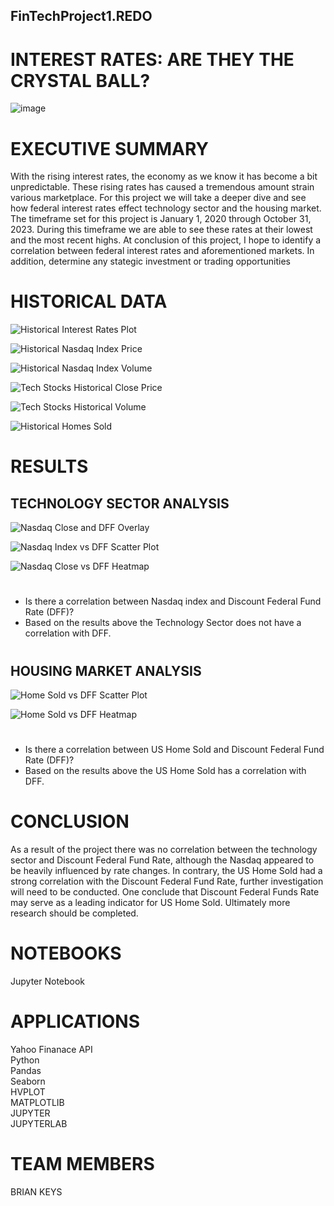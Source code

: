 ## FinTechProject1.REDO

# INTEREST RATES: ARE THEY THE CRYSTAL BALL?

![image](https://github.com/apeontherun/Project1.REDO/assets/28538519/2974c3ce-fb9e-4c51-a275-a0b56188a243)

#

# EXECUTIVE SUMMARY
With the rising interest rates, the economy as we know it has become a bit unpredictable. These rising rates has caused a tremendous amount strain various marketplace. For this project we will take a deeper dive and see how federal interest rates effect technology sector and the housing market. The timeframe set for this project is January 1, 2020 through October 31, 2023. During this timeframe we are able to see these rates at their lowest and the most recent highs.  At conclusion of this project, I hope to identify a correlation between federal interest rates and aforementioned markets.  In addition, determine any stategic investment or trading opportunities
#
# HISTORICAL DATA

![Historical Interest Rates Plot](https://github.com/apeontherun/Project1.REDO/assets/28538519/7882ecd1-7aae-4b63-9af6-0293fddc6516)

![Historical Nasdaq Index Price](https://github.com/apeontherun/Project1.REDO/assets/28538519/79426146-3a67-474c-b314-120a58c832ed)

![Historical Nasdaq Index Volume](https://github.com/apeontherun/Project1.REDO/assets/28538519/102b3800-c5c8-4fa6-8033-4b5156a4d671)

![Tech Stocks Historical Close Price](https://github.com/apeontherun/Project1.REDO/assets/28538519/522f667f-2b92-42ae-80f1-6c414808bd40)

![Tech Stocks Historical Volume](https://github.com/apeontherun/Project1.REDO/assets/28538519/2f47e302-aae4-47df-b110-61b8b28491e1)

![Historical Homes Sold](https://github.com/apeontherun/Project1.REDO/assets/28538519/1adb5ef2-1283-4bba-8223-5ae5704b1663)

# RESULTS

## TECHNOLOGY SECTOR ANALYSIS

![Nasdaq Close and DFF Overlay](https://github.com/apeontherun/Project1.REDO/assets/28538519/1dd566cd-637c-44cf-996d-11ff3bbe4263)

![Nasdaq Index vs DFF Scatter Plot](https://github.com/apeontherun/Project1.REDO/assets/28538519/a9f12a3f-c289-4e2b-92db-017c54dc0667)

![Nasdaq Close vs DFF Heatmap](https://github.com/apeontherun/Project1.REDO/assets/28538519/c3cb6c38-8a88-406f-9d38-4042121e0b2d)
#

* Is there a correlation between Nasdaq index and Discount Federal Fund Rate (DFF)?
* Based on the results above the Technology Sector does not have a correlation with DFF.
# 
## HOUSING MARKET ANALYSIS

![Home Sold vs DFF Scatter Plot](https://github.com/apeontherun/Project1.REDO/assets/28538519/3b226d6a-e2f9-4bad-a9f3-d61fd3b38f89)

![Home Sold vs DFF Heatmap](https://github.com/apeontherun/Project1.REDO/assets/28538519/1061c28e-772e-453d-b2fc-d412750ae490)
#
* Is there a correlation between US Home Sold and Discount Federal Fund Rate (DFF)?
* Based on the results above the US Home Sold has a correlation with DFF.
#
# CONCLUSION

As a result of the project there was no correlation between the technology sector and Discount Federal Fund Rate, although the Nasdaq appeared to be heavily influenced by rate changes. In contrary, the US Home Sold had a strong correlation with the Discount Federal Fund Rate, further investigation will need to be conducted.  One conclude that Discount Federal Funds Rate may serve as a leading indicator for US Home Sold. Ultimately more research should be completed.

# NOTEBOOKS
Jupyter Notebook

# APPLICATIONS
Yahoo Finanace API\
Python\
Pandas\
Seaborn\
HVPLOT\
MATPLOTLIB\
JUPYTER\
JUPYTERLAB

# TEAM MEMBERS
BRIAN KEYS
